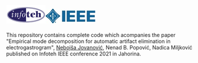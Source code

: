 
<img src="docs/logo-top.png"><img src= "docs/ieee-logo-top.jpg"><br>
-----------------------------------------------------------------------------------------------------------------------

This repository contains complete code which acompanies the paper "Empirical mode decomposition for automatic
artifact elimination in electrogastrogram", [Nebojša Jovanović](https://github.com/nebojsa55), Nenad B. Popović, Nadica Miljković published on Infoteh IEEE conference 2021 in Jahorina.
